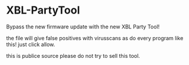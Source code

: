 # XBL-PartyTool
Bypass the new firmware update with the new XBL Party Tool!

the file will give false positives with virusscans as do every program like this! just click allow.

this is publice source please do not try to sell this tool.
